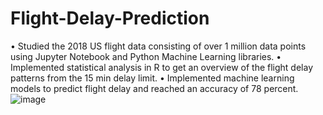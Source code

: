 # Flight-Delay-Prediction
•	Studied the 2018 US flight data consisting of over 1 million data points using Jupyter Notebook and Python Machine Learning libraries.
•	Implemented statistical analysis in R to get an overview of the flight delay patterns from the 15 min delay limit.
•	Implemented machine learning models to predict flight delay and reached an accuracy of 78 percent.
![image](https://user-images.githubusercontent.com/90421373/169929221-dfb3e10c-d072-4795-b006-d38e3a2675e2.png)

